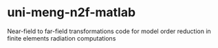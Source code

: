 # uni-meng-n2f-matlab
Near-field to far-field transformations code for model order reduction in finite elements radiation computations
